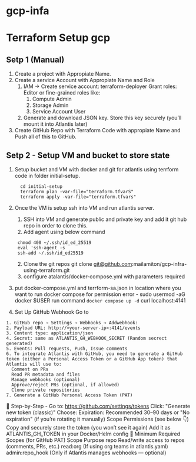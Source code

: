 # gcp-infa
# Terraform Setup gcp
## Setp 1 (Manual)
  1. Create a project with Appropiate Name. 
  2. Create a service Account with Appropiate Name and Role 
       1. IAM → Create service account: terraform-deployer
            Grant roles:
            Editor or fine-grained roles like:
            1. Compute Admin
            2. Storage Admin
            3. Service Account User
       2. Generate and download JSON key. Store this key securely (you’ll mount it into Atlantis later)
  3.  Create GitHub Repo with Terraform Code with appropiate Name and Push all of this to GitHub.

## Setp 2 - Setup VM and bucket to store state
 1.  Setup bucket and VM with docker and git for atlantis using terrform code in folder initial-setup.
      ```
        cd initial-setup
        terraform plan -var-file="terraform.tfvarS"
        terraform apply -var-file="terraform.tfvars"
      ```
   2. Once the VM is setup ssh into VM and run atlantis server.
      1. SSH into VM and generate public and private key and add it git hub repo in order to clone this.
      2. Add agent using below command
        ```
         chmod 400 ~/.ssh/id_ed_25519
         eval 'ssh-agent -s
         ssh-add ~/.ssh/id_ed25519
        ```
      2. Clone the git repos  git clone git@github.com:mailamiton/gcp-infra-using-terraform.git
      3. configure atalantis/docker-compose.yml with parameters required
   3. put docker-compose.yml and terrform-sa.json in location where you want to run docker compose
           for permission error - sudo usermod -aG docker $USER
           run command 
           ```
             docker compose up -d
           ```
            curl localhost:4141

  4. Set Up GitHub Webhook Go to 

    1. GitHub repo → Settings → Webhooks → Addwebhook:
    2. Payload URL: http://<your-server-ip>:4141/events
    3. Content type: application/json
    4. Secret: same as ATLANTIS_GH_WEBHOOK_SECRET (Random secrect generated)
    5. Events: Pull requests, Push, Issue comments
    6. To integrate Atlantis with GitHub, you need to generate a GitHub token (either a Personal Access Token or a GitHub App token) that Atlantis will use to:
      Comment on PRs
      Read PR metadata and files
      Manage webhooks (optional)
      Approve/reject PRs (optional, if allowed)
      Clone private repositories
    7. Generate a GitHub Personal Access Token (PAT)
🔧 Step-by-Step -
        Go to: https://github.com/settings/tokens
        Click: "Generate new token (classic)"
        Choose:
        Expiration: Recommended 30–90 days or "No expiration" (if you’re rotating it manually)
        Scope Permissions (see below 👇)
        Copy and securely store the token (you won’t see it again)
        Add it as ATLANTIS_GH_TOKEN in your Docker/Helm config
        🔐 Minimum Required Scopes (for GitHub PAT)
        Scope	Purpose
        repo	Read/write access to repos (comments, PRs, etc.)
        read:org	(If using org teams in atlantis.yaml)
        admin:repo_hook	(Only if Atlantis manages webhooks — optional)

